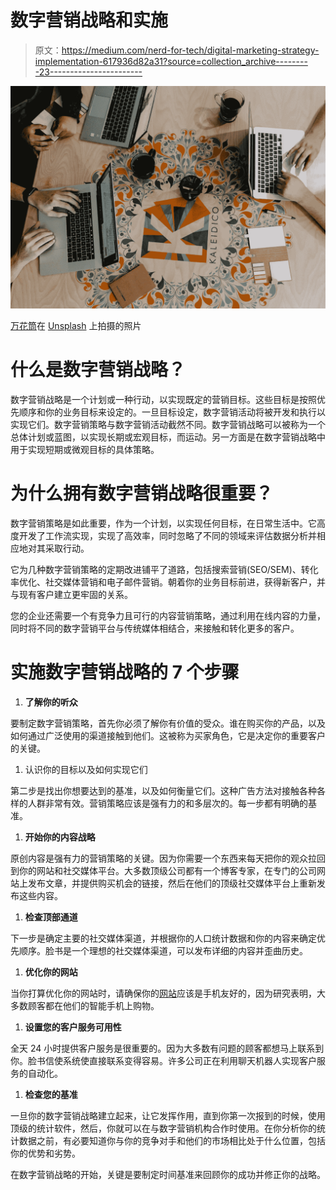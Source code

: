 # 数字营销战略和实施

> 原文：<https://medium.com/nerd-for-tech/digital-marketing-strategy-implementation-617936d82a31?source=collection_archive---------23----------------------->

![](img/f979e15d491389b3a01fa8aaebbf92bd.png)

[万花筒](https://unsplash.com/@kaleidico?utm_source=unsplash&utm_medium=referral&utm_content=creditCopyText)在 [Unsplash](https://unsplash.com/s/photos/digital-marketing?utm_source=unsplash&utm_medium=referral&utm_content=creditCopyText) 上拍摄的照片

# 什么是数字营销战略？

数字营销战略是一个计划或一种行动，以实现既定的营销目标。这些目标是按照优先顺序和你的业务目标来设定的。一旦目标设定，数字营销活动将被开发和执行以实现它们。数字营销策略与数字营销活动截然不同。数字营销战略可以被称为一个总体计划或蓝图，以实现长期或宏观目标，而运动。另一方面是在数字营销战略中用于实现短期或微观目标的具体策略。

# 为什么拥有数字营销战略很重要？

数字营销策略是如此重要，作为一个计划，以实现任何目标，在日常生活中。它高度开发了工作流实现，实现了高效率，同时忽略了不同的领域来评估数据分析并相应地对其采取行动。

它为几种数字营销策略的定期改进铺平了道路，包括搜索营销(SEO/SEM)、转化率优化、社交媒体营销和电子邮件营销。朝着你的业务目标前进，获得新客户，并与现有客户建立更牢固的关系。

您的企业还需要一个有竞争力且可行的内容营销策略，通过利用在线内容的力量，同时将不同的数字营销平台与传统媒体相结合，来接触和转化更多的客户。

# 实施数字营销战略的 7 个步骤

1.  **了解你的听众**

要制定数字营销策略，首先你必须了解你有价值的受众。谁在购买你的产品，以及如何通过广泛使用的渠道接触到他们。这被称为买家角色，它是决定你的重要客户的关键。

1.  认识你的目标以及如何实现它们

第二步是找出你想要达到的基准，以及如何衡量它们。这种广告方法对接触各种各样的人群非常有效。营销策略应该是强有力的和多层次的。每一步都有明确的基准。

1.  **开始你的内容战略**

原创内容是强有力的营销策略的关键。因为你需要一个东西来每天把你的观众拉回到你的网站和社交媒体平台。大多数顶级公司都有一个博客专家，在专门的公司网站上发布文章，并提供购买机会的链接，然后在他们的顶级社交媒体平台上重新发布这些内容。

1.  **检查顶部通道**

下一步是确定主要的社交媒体渠道，并根据你的人口统计数据和你的内容来确定优先顺序。脸书是一个理想的社交媒体渠道，可以发布详细的内容并歪曲历史。

1.  **优化你的网站**

当你打算优化你的网站时，请确保你的[网站](https://web.facebook.com/Digitalgrowthmax?_rdc=1&_rdr)应该是手机友好的，因为研究表明，大多数顾客都在他们的智能手机上购物。

1.  **设置您的客户服务可用性**

全天 24 小时提供客户服务是很重要的。因为大多数有问题的顾客都想马上联系到你。脸书信使系统使直接联系变得容易。许多公司正在利用聊天机器人实现客户服务的自动化。

1.  **检查您的基准**

一旦你的数字营销战略建立起来，让它发挥作用，直到你第一次报到的时候，使用顶级的统计软件，然后，你就可以在与数字营销机构合作时使用。在你分析你的统计数据之前，有必要知道你与你的竞争对手和他们的市场相比处于什么位置，包括你的优势和劣势。

在数字营销战略的开始，关键是要制定时间基准来回顾你的成功并修正你的战略。